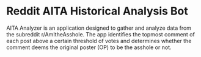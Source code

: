 # Reddit AITA Historical Analysis Bot

AITA Analyzer is an application designed to gather and analyze data from the subreddit r/AmItheAsshole. The app identifies the topmost comment of each post above a certain threshold of votes and determines whether the comment deems the original poster (OP) to be the asshole or not.
